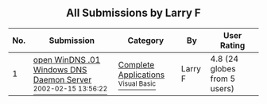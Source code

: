﻿<div align="center">

## All Submissions by Larry F

</div>

No.  | Submission | Category | By   | User Rating
---- | ---------- | -------- | ---- | -----------
1 | [open WinDNS \.01 Windows DNS Daemon Server<br /><sup>2002-02-15 13:56:22</sup>](https://github.com/Planet-Source-Code/larry-f-open-windns-01-windows-dns-daemon-server__1-31836) | [Complete Applications<br /><sup>Visual Basic</sup>](../ByCategory/complete-applications__1-27.md) | Larry F | 4.8 (24 globes from 5 users)
